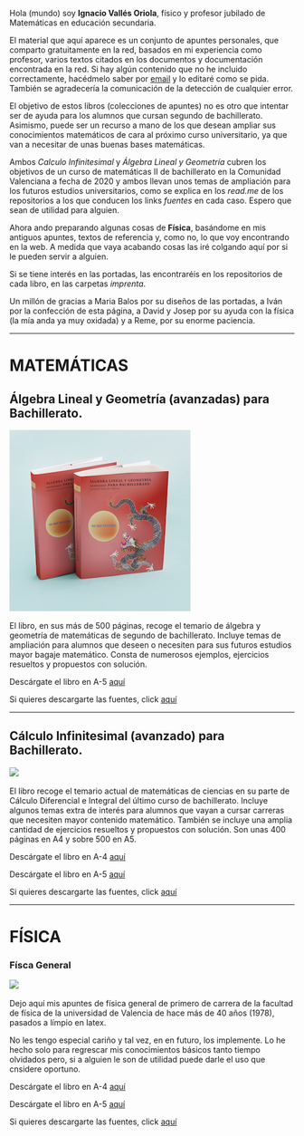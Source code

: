 Hola (mundo) soy **Ignacio Vallés Oriola**, físico y profesor jubilado de Matemáticas en educación secundaria.

El material que aquí aparece es un conjunto de apuntes personales, que comparto gratuitamente en la red, basados en mi experiencia como profesor, varios textos citados en los documentos y documentación encontrada en la red. Si hay algún contenido que no he incluido correctamente, hacédmelo saber por [email](mailto:ignaciovallesoriola@gmail.com) y lo editaré como se pida.  También se agradecería la comunicación de la detección de cualquier error.

El objetivo de estos libros (colecciones de apuntes) no es otro que intentar ser de ayuda para los alumnos que cursan segundo de bachillerato. Asimismo, puede ser un recurso a mano de los que desean ampliar sus conocimientos matemáticos de cara al próximo curso universitario, ya que van a necesitar de unas buenas bases matemáticas.

Ambos *Calculo Infinitesimal*  y *Álgebra Lineal y Geometría* cubren los objetivos de un curso de matemáticas II de bachillerato en la Comunidad Valenciana a fecha de 2020 y ambos llevan unos temas de ampliación para los futuros estudios universitarios, como se explica en los *read.me* de los repositorios a los que conducen los links *fuentes* en cada caso. Espero que sean de utilidad para alguien.

Ahora ando preparando algunas cosas de **Física**, basándome en mis antiguos apuntes, textos de referencia y, como no, lo que voy encontrando en la web. A medida que vaya acabando cosas las iré colgando aquí por si le pueden servir a alguien.

Si se tiene interés en las portadas, las encontraréis en los repositorios de cada libro, en las carpetas *imprenta*.

Un millón de gracias a Maria Balos por su diseños de las portadas, a Iván por la confección de esta página, a David y Josep por su ayuda con la física (la mía anda ya muy oxidada) y a Reme, por su enorme paciencia.

___________

# MATEMÁTICAS

## Álgebra Lineal y Geometría (avanzadas) para Bachillerato.

![](https://github.com/igvaori/algebra-geometria/blob/master/IMPRENTA/muestra.jpg?raw=true)

El libro, en sus más de 500 páginas, recoge el temario de álgebra y geometría de matemáticas de segundo de bachillerato. Incluye temas de ampliación para alumnos que deseen o necesiten para sus futuros estudios mayor bagaje matemático. Consta de numerosos ejemplos, ejercicios resueltos y propuestos con solución.

Descárgate el libro en A-5 [aquí](https://github.com/igvaori/algebra-geometria/raw/master/ALGEBRA-LINEAL-Y-GEOMETRIA-A5.pdf?raw=true)

Si quieres descargarte las fuentes, click [aquí](https://github.com/igvaori/algebra-geometria)

__________


## Cálculo Infinitesimal (avanzado) para Bachillerato.

![](https://github.com/igvaori/calculo-infinitesimal/blob/master/IMPRENTA/muestra.jpg?raw=true)

El libro recoge el temario actual de matemáticas de ciencias en su parte de Cálculo Diferencial e Integral del último curso de bachillerato. Incluye algunos temas extra de interés para alumnos que vayan a cursar carreras que necesiten mayor contenido matemático. También se incluye una amplia cantidad de ejercicios resueltos y propuestos con solución. Son unas 400 páginas en A4 y sobre 500 en A5.

Descárgate el libro en A-4 [aquí](https://github.com/igvaori/calculo-infinitesimal/raw/master/CalculoInfinitesinalNacho.pdf?raw=true)

Descárgate el libro en A-5 [aquí](https://github.com/igvaori/calculo-infinitesimal/raw/master/CalculoInfinitesinalNacho-A5.pdf?raw=true)

Si quieres descargarte las fuentes, click [aquí](https://github.com/igvaori/calculo-infinitesimal)

____________


# FÍSICA

### Físca General 

![](https://github.com/igvaori/calculo-infinitesimal/blob/master/IMPRENTA/muestra.jpg?raw=true)

Dejo aquí mis apuntes de física general de primero de carrera de la facultad de física de la universidad de Valencia de hace más de 40 años (1978), pasados a límpio en latex.

No les tengo especial cariño y tal vez, en en futuro, los implemente. Lo he hecho solo para regrescar mis conocimientos básicos tanto tiempo olvidados pero, si a alguien le son de utilidad puede darle el uso que cnsidere oportuno.

Descárgate el libro en A-4 [aquí](https://github.com/igvaori/calculo-infinitesimal/raw/master/CalculoInfinitesinalNacho.pdf?raw=true)

Descárgate el libro en A-5 [aquí](https://github.com/igvaori/calculo-infinitesimal/raw/master/CalculoInfinitesinalNacho-A5.pdf?raw=true)

Si quieres descargarte las fuentes, click [aquí](https://github.com/igvaori/calculo-infinitesimal)




